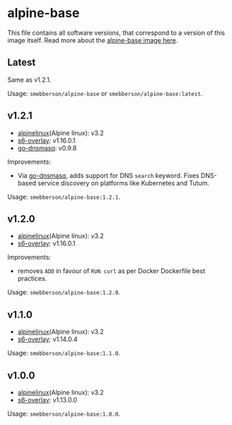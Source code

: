 alpine-base
===========

This file contains all software versions, that correspond to a version of this image itself. Read more about the [alpine-base image here][alpinebase].

## Latest

Same as v1.2.1.

Usage: `smebberson/alpine-base` or `smebberson/alpine-base:latest`.

## v1.2.1

- [alpinelinux](Alpine linux): v3.2
- [s6-overlay][s6-overlay]: v1.16.0.1
- [go-dnsmasq][godnsmasq]: v0.9.8

Improvements:

- Via [go-dnsmasq][godnsmasq], adds support for DNS `search` keyword. Fixes DNS-based service discovery on platforms like Kubernetes and Tutum.

Usage: `smebberson/alpine-base:1.2.1`.

## v1.2.0

- [alpinelinux](Alpine linux): v3.2
- [s6-overlay][s6-overlay]: v1.16.0.1

Improvements:

- removes `ADD` in favour of `RUN curl` as per Docker Dockerfile best practices.

Usage: `smebberson/alpine-base:1.2.0`.

## v1.1.0

- [alpinelinux](Alpine linux): v3.2
- [s6-overlay][s6-overlay]: v1.14.0.4

Usage: `smebberson/alpine-base:1.1.0`.

## v1.0.0

- [alpinelinux](Alpine linux): v3.2
- [s6-overlay][s6-overlay]: v1.13.0.0

Usage: `smebberson/alpine-base:1.0.0`.

[s6-overlay]: https://github.com/just-containers/s6-overlay
[alpinelinux]: https://www.alpinelinux.org/
[alpinebase]: https://github.com/smebberson/docker-alpine/tree/master/alpine-base
[godnsmasq]: https://github.com/janeczku/go-dnsmasq
